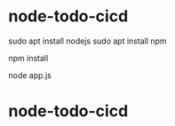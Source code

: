 # node-todo-cicd

sudo apt install nodejs
sudo apt install npm


npm install

node app.js

# node-todo-cicd

